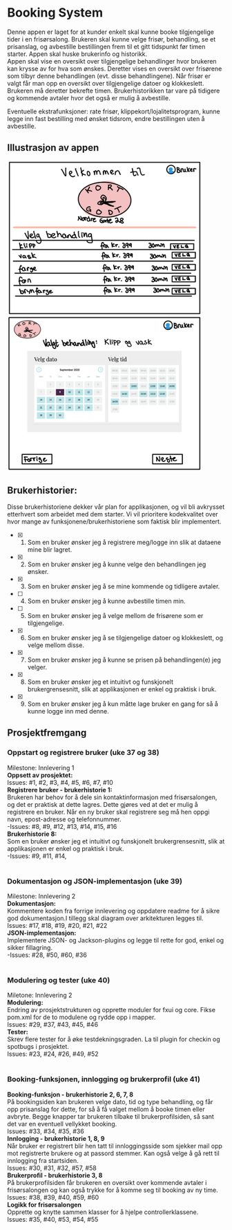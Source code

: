 # Booking System
Denne appen er laget for at kunder enkelt skal kunne booke tilgjengelige tider i en frisørsalong. Brukeren skal kunne velge frisør, behandling, se et prisanslag, og avbestille bestillingen frem til et gitt tidspunkt før timen starter. Appen skal huske brukerinfo og historikk. <br />
Appen skal vise en oversikt over tilgjengelige behandlinger hvor brukeren kan krysse av for hva som ønskes. Deretter vises en oversikt over frisørene som tilbyr denne behandlingen (evt. disse behandlingene). Når frisør er valgt får man opp en oversikt over tilgjengelige datoer og klokkeslett. Brukeren må deretter bekrefte timen. Brukerhistorikken tar vare på tidigere og kommende avtaler hvor det også er mulig å avbestille.<br /> 

Eventuelle ekstrafunksjoner: rate frisør, klippekort/lojalitetsprogram, kunne legge inn fast bestilling med ønsket tidsrom, endre bestillingen uten å avbestille.<br />

## Illustrasjon av appen

<img src="Skjermbilde_2020-09-09_kl._12.14.44.png" alt="llustrasjon 1 - velge behandling" width="450"/>
<img src="Skjermbilde_2020-09-09_kl._12.14.51.png" alt="Illustrasjon 2- velge dato" width="450"/>


## Brukerhistorier:
Disse brukerhistoriene dekker vår plan for applikasjonen, og vil bli avkrysset etterhvert som arbeidet med dem starter. Vi vil prioritere kodekvalitet over hvor mange av funksjonene/brukerhistoriene som faktisk blir implementert. 
* [x] 1. Som en bruker ønsker jeg å registrere meg/logge inn slik at dataene mine blir lagret.
* [x] 2. Som en bruker ønsker jeg å kunne velge den behandlingen jeg ønsker.
* [x] 3. Som en bruker ønsker jeg å se mine kommende og tidligere avtaler.
* [ ] 4. Som en bruker ønsker jeg å kunne avbestille timen min.
* [ ] 5. Som en bruker ønsker jeg å velge mellom de frisørene som er tilgjengelige.
* [x] 6. Som en bruker ønsker jeg å se tilgjengelige datoer og klokkeslett, og velge mellom disse. 
* [x] 7. Som en bruker ønsker jeg å kunne se prisen på behandlingen(e) jeg velger.
* [x] 8. Som en bruker ønsker jeg et intuitivt og funskjonelt brukergrensesnitt, slik at applikasjonen er enkel og praktisk i bruk.
* [x] 9. Som en bruker ønsker jeg å kun måtte lage bruker en gang for så å kunne logge inn med denne.

## Prosjektfremgang

### Oppstart og registrere bruker (uke 37 og 38)
Milestone: Innlevering 1 <br />
**Oppsett av prosjektet:** <br />
Issues: #1, #2, #3, #4, #5, #6, #7, #10 <br />
**Registrere bruker - brukerhistorie 1:** <br />
Brukeren har behov for å dele sin kontaktinformasjon med frisørsalongen, og det er praktisk at dette lagres. Dette gjøres ved at det er mulig å registrere en bruker. Når en ny bruker skal registrere seg må hen oppgi navn, epost-adresse og telefonnummer.<br />
-Issues: #8, #9, #12, #13, #14, #15, #16 <br />
**Brukerhistorie 8:** <br />
Som en bruker ønsker jeg et intuitivt og funskjonelt brukergrensesnitt, slik at applikasjonen er enkel og praktisk i bruk. <br />
-Issues: #9, #11, #14, <br />
<br />
### Dokumentasjon og JSON-implementasjon (uke 39)
Milestone: Innlevering 2 <br />
**Dokumentasjon:**<br />
Kommentere koden fra forrige innlevering og oppdatere readme for å sikre god dokumentasjon.I tillegg skal diagram over arkitekturen legges til. <br />
Issues: #17, #18, #19, #20, #21, #22 <br />
**JSON-implementasjon:**<br />
Implementere JSON- og Jackson-plugins og legge til rette for god, enkel og sikker fillagring.<br />
-Issues: #28, #50, #60, #36 <br />
<br />
### Modulering og tester (uke 40)
Miletone: Innlevering 2<br />
**Modulering:**<br />
Endring av prosjektstrukturen og opprette moduler for fxui og core. Fikse pom.xml for de to modulene og rydde opp i mapper.<br />
Issues: #29, #37, #43, #45, #46 <br />
**Tester:**<br />
Skrev flere tester for å øke testdekningsgraden. La til plugin for checkin og spotbugs i prosjektet.<br /> 
Issues: #23, #24, #26, #49, #52<br />
<br />
### Booking-funksjonen, innlogging og brukerprofil (uke 41)
**Booking-funksjon - brukerhistorie 2, 6, 7, 8**<br />
På bookingsiden kan brukeren velge dato, tid og type behandling, og får opp prisanslag for dette, for så å få valget mellom å booke timen eller avbryte. Begge knapper tar brukeren tilbake til brukerprofilsiden, så sant det var en eventuell vellykket booking. <br />
Issues: #33, #34, #35, #36<br />
**Innlogging - brukerhistorie 1, 8, 9**<br />
Når bruker er registrert blir hen tatt til innloggingsside som sjekker mail opp mot registrerte brukere og at passord stemmer. Kan også velge å gå rett til innlogging fra startsiden.<br /> 
Issues: #30, #31, #32, #57, #58  <br />
**Brukerprofil - brukerhistorie 3, 8**<br />
På brukerprofilsiden får brukeren en oversikt over kommende avtaler i frisørsalongen og kan også trykke for å komme seg til booking av ny time. <br />
Issues: #38, #39, #40, #59, #60 <br />
**Logikk for frisørsalongen** <br />
Opprette og knytte sammen klasser for å hjelpe controllerklassene.<br />
Issues: #35, #40, #53, #54, #55 <br />
<br />
 
